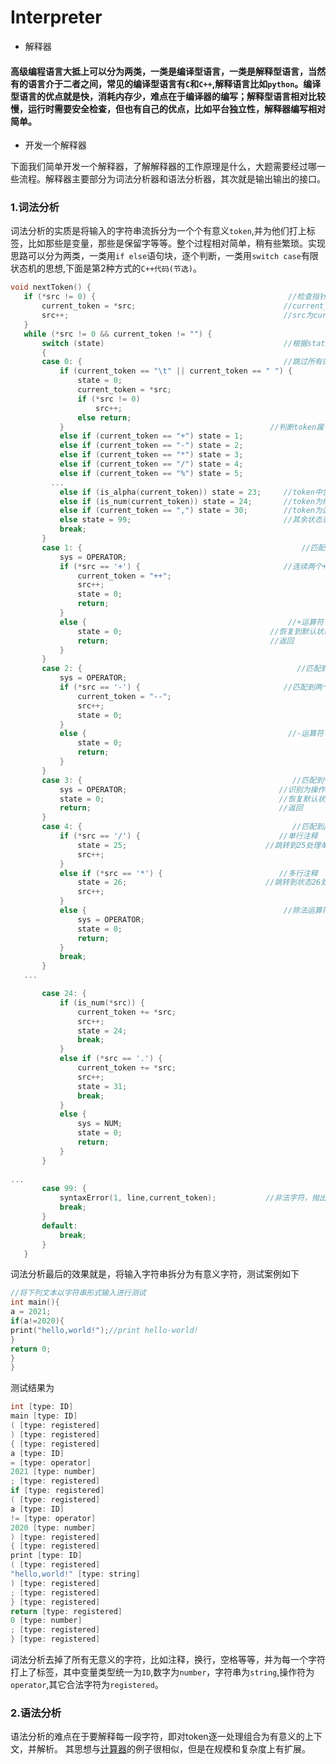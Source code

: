 # Interpreter
* 解释器
#### 高级编程语言大抵上可以分为两类，一类是编译型语言，一类是解释型语言，当然有的语言介于二者之间，常见的编译型语言有`C`和`C++`,解释语言比如`python`。编译型语言的优点就是快，消耗内存少，难点在于编译器的编写；解释型语言相对比较慢，运行时需要安全检查，但也有自己的优点，比如平台独立性，解释器编写相对简单。

* 开发一个解释器

下面我们简单开发一个解释器，了解解释器的工作原理是什么，大题需要经过哪一些流程。解释器主要部分为词法分析器和语法分析器，其次就是输出输出的接口。
### 1.词法分析
词法分析的实质是将输入的字符串流拆分为一个个有意义`token`,并为他们打上标签，比如那些是变量，那些是保留字等等。整个过程相对简单，稍有些繁琐。实现思路可以分为两类，一类用`if else`语句块，逐个判断，一类用`switch case`有限状态机的思想,下面是第2种方式的`C++代码(节选)`。
 ```C
 void nextToken() {
	if (*src != 0) {                                           //检查指针src边界
		current_token = *src;                                 //current_token表示当前的token
		src++;                                                //src为current_token的下一个字符
	}
	while (*src != 0 && current_token != "") {
		switch (state)                                        //根据state状态进行转换，state默认为0
		{
		case 0: {                                             //跳过所有的空格和制表符
			if (current_token == "\t" || current_token == " ") {
				state = 0;
				current_token = *src;
				if (*src != 0)
					src++;
				else return;
			}                                              //判断token属于那种类型，每一种类型转移到对应状态处理
			else if (current_token == "+") state = 1;
			else if (current_token == "-") state = 2;
			else if (current_token == "*") state = 3;
			else if (current_token == "/") state = 4;
			else if (current_token == "%") state = 5;
		  ...
			else if (is_alpha(current_token)) state = 23;     //token中包含字母或者下划线
			else if (is_num(current_token)) state = 24;       //token为纯数字
			else if (current_token == ",") state = 30;        //token为逗号
			else state = 99;                                  //其余状态识别为非法字符
			break;
		}
		case 1: {                                                 //匹配到 +
			sys = OPERATOR;
			if (*src == '+') {                                //连续两个+为自增操作
				current_token = "++";
				src++;
				state = 0;
				return;
			}
			else {                                             //+运算符
				state = 0;                                 //恢复到默认状态0
				return;                                    //返回
			}
		}
		case 2: {                                                //匹配到-
			sys = OPERATOR;
			if (*src == '-') {                                //匹配到两个-，自减操作
				current_token = "--";
				src++;
				state = 0;
			}
			else {                                             //-运算符
				state = 0;
				return;
			}
		}
		case 3: {                                               //匹配到*
			sys = OPERATOR;                                  //识别为操作符
			state = 0;                                       //恢复默认状态0
			return;                                          //返回
		}
		case 4: {                                               //匹配到/
			if (*src == '/') {                               //单行注释
				state = 25;                               //跳转到25处理单行注释
				src++;
			}
			else if (*src == '*') {                          //多行注释
				state = 26;                               //跳转到状态26处理多行注释
				src++;
			}
			else {                                            //除法运算符
				sys = OPERATOR;
				state = 0;
				return;
			}
			break;
		}
	...

		case 24: {
			if (is_num(*src)) {
				current_token += *src;
				src++;
				state = 24;
				break;
			}
			else if (*src == '.') {
				current_token += *src;
				src++;
				state = 31;
				break;
			}
			else {
				sys = NUM;
				state = 0;
				return;
			}
		}
    
...
		case 99: {
			syntaxError(1, line,current_token);           //非法字符，抛出错误，解释器停止工作
			break;
		}
		default:
			break;
		}
	}
 ```
词法分析最后的效果就是，将输入字符串拆分为有意义字符，测试案例如下
```C
//将下列文本以字符串形式输入进行测试
int main(){
a = 2021;
if(a!=2020){
print("hello,world!");//print hello-world!
}
return 0;
}
}
```
测试结果为
```C
int [type: ID]
main [type: ID]
( [type: registered]
) [type: registered]
{ [type: registered]
a [type: ID]
= [type: operator]
2021 [type: number]
; [type: registered]
if [type: registered]
( [type: registered]
a [type: ID]
!= [type: operator]
2020 [type: number]
) [type: registered]
{ [type: registered]
print [type: ID]
( [type: registered]
"hello,world!" [type: string]
) [type: registered]
; [type: registered]
} [type: registered]
return [type: registered]
0 [type: number]
; [type: registered]
} [type: registered]
```
词法分析去掉了所有无意义的字符，比如注释，换行，空格等等，并为每一个字符打上了标签，其中变量类型统一为`ID`,数字为`number`，字符串为`string`,操作符为`operator`,其它合法字符为`registered`。
### 2.语法分析
语法分析的难点在于要解释每一段字符，即对token逐一处理组合为有意义的上下文，并解析。
其思想与[计算器](https://github.com/djh-sudo/Calc)的例子很相似，但是在规模和复杂度上有扩展。
